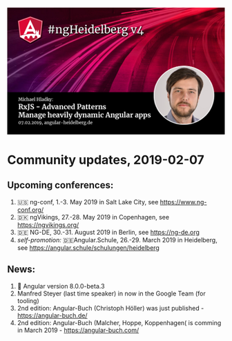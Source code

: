 ![ngHeidelbergv4.jpg](ngHeidelbergv4.jpg)

# Community updates, 2019-02-07

## Upcoming conferences:

1. 🇺🇸 ng-conf, 1.-3. May 2019 in Salt Lake City, see https://www.ng-conf.org/
1. 🇩🇰 ngVikings, 27.-28. May 2019 in Copenhagen, see https://ngvikings.org/
1. 🇩🇪 NG-DE, 30.-31. August 2019 in Berlin, see https://ng-de.org
1. _self-promotion:_ 🇩🇪Angular.Schule, 26.-29. March 2019 in Heidelberg, see https://angular.schule/schulungen/heidelberg



## News:

1. :rocket: Angular version 8.0.0-beta.3
1. Manfred Steyer (last time speaker) in now in the Google Team (for tooling)
1. 2nd edition: Angular-Buch (Christoph Höller) was just published - https://angular-buch.de/
1. 2nd edition: Angular-Buch (Malcher, Hoppe, Koppenhagen( is comming in March 2019 - https://angular-buch.com/
